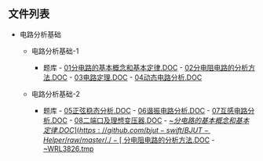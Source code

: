 

## 文件列表

  - 电路分析基础

    - 电路分析基础-1

      - 题库
                - [01分电路的基本概念和基本定律.DOC](https://github.com/bjut-swift/BJUT-Helper/raw/master/./%E7%94%B5%E8%B7%AF%E5%88%86%E6%9E%90%E5%9F%BA%E7%A1%80/%E7%94%B5%E8%B7%AF%E5%88%86%E6%9E%90%E5%9F%BA%E7%A1%80-1/%E9%A2%98%E5%BA%93/01%E5%88%86%E7%94%B5%E8%B7%AF%E7%9A%84%E5%9F%BA%E6%9C%AC%E6%A6%82%E5%BF%B5%E5%92%8C%E5%9F%BA%E6%9C%AC%E5%AE%9A%E5%BE%8B.DOC)
                - [02分电阻电路的分析方法.DOC](https://github.com/bjut-swift/BJUT-Helper/raw/master/./%E7%94%B5%E8%B7%AF%E5%88%86%E6%9E%90%E5%9F%BA%E7%A1%80/%E7%94%B5%E8%B7%AF%E5%88%86%E6%9E%90%E5%9F%BA%E7%A1%80-1/%E9%A2%98%E5%BA%93/02%E5%88%86%E7%94%B5%E9%98%BB%E7%94%B5%E8%B7%AF%E7%9A%84%E5%88%86%E6%9E%90%E6%96%B9%E6%B3%95.DOC)
                - [03电路定理.DOC](https://github.com/bjut-swift/BJUT-Helper/raw/master/./%E7%94%B5%E8%B7%AF%E5%88%86%E6%9E%90%E5%9F%BA%E7%A1%80/%E7%94%B5%E8%B7%AF%E5%88%86%E6%9E%90%E5%9F%BA%E7%A1%80-1/%E9%A2%98%E5%BA%93/03%E7%94%B5%E8%B7%AF%E5%AE%9A%E7%90%86.DOC)
                - [04动态电路分析.DOC](https://github.com/bjut-swift/BJUT-Helper/raw/master/./%E7%94%B5%E8%B7%AF%E5%88%86%E6%9E%90%E5%9F%BA%E7%A1%80/%E7%94%B5%E8%B7%AF%E5%88%86%E6%9E%90%E5%9F%BA%E7%A1%80-1/%E9%A2%98%E5%BA%93/04%E5%8A%A8%E6%80%81%E7%94%B5%E8%B7%AF%E5%88%86%E6%9E%90.DOC)

    - 电路分析基础-2

      - 题库
                - [05正弦稳态分析.DOC](https://github.com/bjut-swift/BJUT-Helper/raw/master/./%E7%94%B5%E8%B7%AF%E5%88%86%E6%9E%90%E5%9F%BA%E7%A1%80/%E7%94%B5%E8%B7%AF%E5%88%86%E6%9E%90%E5%9F%BA%E7%A1%80-2/%E9%A2%98%E5%BA%93/05%E6%AD%A3%E5%BC%A6%E7%A8%B3%E6%80%81%E5%88%86%E6%9E%90.DOC)
                - [06谐振电路分析.DOC](https://github.com/bjut-swift/BJUT-Helper/raw/master/./%E7%94%B5%E8%B7%AF%E5%88%86%E6%9E%90%E5%9F%BA%E7%A1%80/%E7%94%B5%E8%B7%AF%E5%88%86%E6%9E%90%E5%9F%BA%E7%A1%80-2/%E9%A2%98%E5%BA%93/06%E8%B0%90%E6%8C%AF%E7%94%B5%E8%B7%AF%E5%88%86%E6%9E%90.DOC)
                - [07互感电路分析.DOC](https://github.com/bjut-swift/BJUT-Helper/raw/master/./%E7%94%B5%E8%B7%AF%E5%88%86%E6%9E%90%E5%9F%BA%E7%A1%80/%E7%94%B5%E8%B7%AF%E5%88%86%E6%9E%90%E5%9F%BA%E7%A1%80-2/%E9%A2%98%E5%BA%93/07%E4%BA%92%E6%84%9F%E7%94%B5%E8%B7%AF%E5%88%86%E6%9E%90.DOC)
                - [08二端口及理想变压器.DOC](https://github.com/bjut-swift/BJUT-Helper/raw/master/./%E7%94%B5%E8%B7%AF%E5%88%86%E6%9E%90%E5%9F%BA%E7%A1%80/%E7%94%B5%E8%B7%AF%E5%88%86%E6%9E%90%E5%9F%BA%E7%A1%80-2/%E9%A2%98%E5%BA%93/08%E4%BA%8C%E7%AB%AF%E5%8F%A3%E5%8F%8A%E7%90%86%E6%83%B3%E5%8F%98%E5%8E%8B%E5%99%A8.DOC)
                - [~$分电路的基本概念和基本定律.DOC](https://github.com/bjut-swift/BJUT-Helper/raw/master/./%E7%94%B5%E8%B7%AF%E5%88%86%E6%9E%90%E5%9F%BA%E7%A1%80/%E7%94%B5%E8%B7%AF%E5%88%86%E6%9E%90%E5%9F%BA%E7%A1%80-2/%E9%A2%98%E5%BA%93/~%24%E5%88%86%E7%94%B5%E8%B7%AF%E7%9A%84%E5%9F%BA%E6%9C%AC%E6%A6%82%E5%BF%B5%E5%92%8C%E5%9F%BA%E6%9C%AC%E5%AE%9A%E5%BE%8B.DOC)
                - [~$分电阻电路的分析方法.DOC](https://github.com/bjut-swift/BJUT-Helper/raw/master/./%E7%94%B5%E8%B7%AF%E5%88%86%E6%9E%90%E5%9F%BA%E7%A1%80/%E7%94%B5%E8%B7%AF%E5%88%86%E6%9E%90%E5%9F%BA%E7%A1%80-2/%E9%A2%98%E5%BA%93/~%24%E5%88%86%E7%94%B5%E9%98%BB%E7%94%B5%E8%B7%AF%E7%9A%84%E5%88%86%E6%9E%90%E6%96%B9%E6%B3%95.DOC)
                - [~WRL3826.tmp](https://github.com/bjut-swift/BJUT-Helper/raw/master/./%E7%94%B5%E8%B7%AF%E5%88%86%E6%9E%90%E5%9F%BA%E7%A1%80/%E7%94%B5%E8%B7%AF%E5%88%86%E6%9E%90%E5%9F%BA%E7%A1%80-2/%E9%A2%98%E5%BA%93/~WRL3826.tmp)
